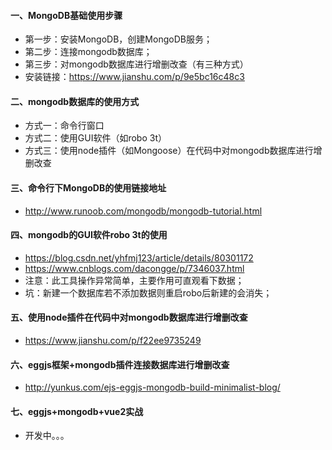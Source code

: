 #### 一、MongoDB基础使用步骤
- 第一步：安装MongoDB，创建MongoDB服务；
- 第二步：连接mongodb数据库；
- 第三步：对mongodb数据库进行增删改查（有三种方式）
- 安装链接：https://www.jianshu.com/p/9e5bc16c48c3

#### 二、mongodb数据库的使用方式
- 方式一：命令行窗口
- 方式二：使用GUI软件（如robo 3t）
- 方式三：使用node插件（如Mongoose）在代码中对mongodb数据库进行增删改查

#### 三、命令行下MongoDB的使用链接地址
- http://www.runoob.com/mongodb/mongodb-tutorial.html

#### 四、mongodb的GUI软件robo 3t的使用
- https://blog.csdn.net/yhfmj123/article/details/80301172
- https://www.cnblogs.com/dacongge/p/7346037.html
- 注意：此工具操作异常简单，主要作用可直观看下数据；
- 坑：新建一个数据库若不添加数据则重启robo后新建的会消失；

#### 五、使用node插件在代码中对mongodb数据库进行增删改查
- https://www.jianshu.com/p/f22ee9735249

#### 六、eggjs框架+mongodb插件连接数据库进行增删改查
- http://yunkus.com/ejs-eggjs-mongodb-build-minimalist-blog/

#### 七、eggjs+mongodb+vue2实战
- 开发中。。。
